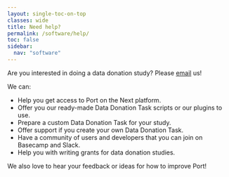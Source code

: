 ```yaml
---
layout: single-toc-on-top
classes: wide
title: Need help?
permalink: /software/help/
toc: false
sidebar:
  nav: "software"
---
```


Are you interested in doing a data donation study? Please [email](mailto:l.boeschoten@uu.nl) us! 

We can:

* Help you get access to Port on the Next platform. 
* Offer you our ready-made Data Donation Task scripts or our plugins to use.
* Prepare a custom Data Donation Task for your study.
* Offer support if you create your own Data Donation Task.
* Have a community of users and developers that you can join on Basecamp and Slack.
* Help you with writing grants for data donation studies.

We also love to hear your feedback or ideas for how to improve Port! 

